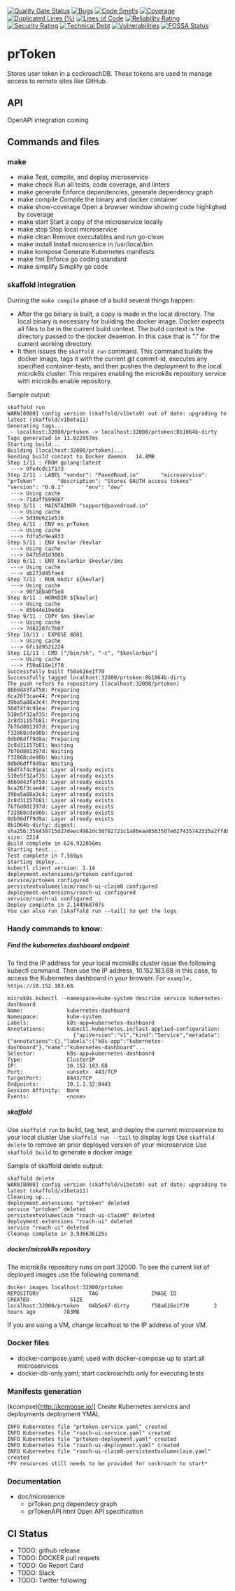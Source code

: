 [![Quality Gate Status](https://sonarcloud.io/api/project_badges/measure?project=pavedroad-io_kevlar-web&metric=alert_status)](https://sonarcloud.io/dashboard?id=pavedroad-io_kevlar-web)
[![Bugs](https://sonarcloud.io/api/project_badges/measure?project=pavedroad-io_kevlar-web&metric=bugs)](https://sonarcloud.io/dashboard?id=pavedroad-io_kevlar-web)
[![Code Smells](https://sonarcloud.io/api/project_badges/measure?project=pavedroad-io_kevlar-web&metric=code_smells)](https://sonarcloud.io/dashboard?id=pavedroad-io_kevlar-web)
[![Coverage](https://sonarcloud.io/api/project_badges/measure?project=pavedroad-io_kevlar-web&metric=coverage)](https://sonarcloud.io/dashboard?id=pavedroad-io_kevlar-web)
[![Duplicated Lines (%)](https://sonarcloud.io/api/project_badges/measure?project=pavedroad-io_kevlar-web&metric=duplicated_lines_density)](https://sonarcloud.io/dashboard?id=pavedroad-io_kevlar-web)
[![Lines of Code](https://sonarcloud.io/api/project_badges/measure?project=pavedroad-io_kevlar-web&metric=ncloc)](https://sonarcloud.io/dashboard?id=pavedroad-io_kevlar-web)
[![Reliability Rating](https://sonarcloud.io/api/project_badges/measure?project=pavedroad-io_kevlar-web&metric=reliability_rating)](https://sonarcloud.io/dashboard?id=pavedroad-io_kevlar-web)
[![Security Rating](https://sonarcloud.io/api/project_badges/measure?project=pavedroad-io_kevlar-web&metric=security_rating)](https://sonarcloud.io/dashboard?id=pavedroad-io_kevlar-web)
[![Technical Debt](https://sonarcloud.io/api/project_badges/measure?project=pavedroad-io_kevlar-web&metric=sqale_index)](https://sonarcloud.io/dashboard?id=pavedroad-io_kevlar-web)
[![Vulnerabilities](https://sonarcloud.io/api/project_badges/measure?project=pavedroad-io_kevlar-web&metric=vulnerabilities)](https://sonarcloud.io/dashboard?id=pavedroad-io_kevlar-web)
[![FOSSA Status](https://app.fossa.com/api/projects/git%2Bgithub.com%2Fpavedroad-io%2Fkevlar-web.svg?type=shield)](https://app.fossa.com/projects/git%2Bgithub.com%2Fpavedroad-io%2Fkevlar-web?ref=badge_shield)

# prToken
Stores user token in a cockroachDB.  These tokens are used to manage access to remote sites like GitHub.

## API
OpenAPI integration coming

## Commands and files

### make
- make                Test, compile, and deploy microservice
- make check          Run all tests, code coverage, and linters
- make generate       Enforce dependencies, generate dependency graph
- make compile        Compile the binary and docker container
- make show-coverage  Open a browser window showing code highlighed by coverage
- make start          Start a copy of the microservice locally
- make stop           Stop local microservice
- make clean          Remove executables and run go-clean
- make install        Install microserice in /usr/local/bin
- make kompose        Generate Kubernetes manifests
- make fmt            Enforce go coding standard
- make simplify       Simplify go code 

### skaffold integration
Durring the `make compile` phase of a build several things happen:

- After the go binary is built, a copy is made in the local directory.  The local binary is necessary for building the docker image.  Docker expects all files to be in the current build context.  The build context is the directory passed to the docker deaemon.  In this case that is "." for the current working directory.
- It then issues the `skaffold run` command.  This command builds the docker image, tags it with the current git commit-id, executes any specified container-tests, and then pushes the deployment to the local microk8s cluster.  This requires enabling the microk8s repository service with microk8s.enable repository.

Sample output:
```
skaffold run
WARN[0000] config version (skaffold/v1beta9) out of date: upgrading to latest (skaffold/v1beta11)
Generating tags...
 - localhost:32000/prtoken -> localhost:32000/prtoken:8b1064b-dirty
Tags generated in 11.022957ms
Starting build...
Building [localhost:32000/prtoken]...
Sending build context to Docker daemon   14.8MB
Step 1/11 : FROM golang:latest
 ---> 9fe4cdc1f173
Step 2/11 : LABEL "vendor": "PavedRoad.io"       "microservice": "prToken"       "description": "Stores OAUTH access tokens"       "version": "0.0.1"       "env": "dev"
 ---> Using cache
 ---> 71daff69908f
Step 3/11 : MAINTAINER "support@pavedroad.io"
 ---> Using cache
 ---> 5d30e621e516
Step 4/11 : ENV ms prToken
 ---> Using cache
 ---> fdfa5c9ea833
Step 5/11 : ENV kevlar /kevlar
 ---> Using cache
 ---> 647b5d1d300b
Step 6/11 : ENV kevlarbin $kevlar/$ms
 ---> Using cache
 ---> ab273d45fae4
Step 7/11 : RUN mkdir ${kevlar}
 ---> Using cache
 ---> 90f18ba0f5e8
Step 8/11 : WORKDIR ${kevlar}
 ---> Using cache
 ---> 85644e19edda
Step 9/11 : COPY $ms $kevlar
 ---> Using cache
 ---> 7d62287c7b07
Step 10/11 : EXPOSE 8081
 ---> Using cache
 ---> 6fc1d9521224
Step 11/11 : CMD ["/bin/sh", "-c", "$kevlarbin"]
 ---> Using cache
 ---> f50a616e1f70
Successfully built f50a616e1f70
Successfully tagged localhost:32000/prtoken:8b1064b-dirty
The push refers to repository [localhost:32000/prtoken]
8bb9d43faf58: Preparing
6ca26f3cae44: Preparing
39ba5a88a3c4: Preparing
56df4f4c91ea: Preparing
510e5f32af35: Preparing
2c8d31157b81: Preparing
7b76d801397d: Preparing
f32868cde90b: Preparing
0db06dff9d9a: Preparing
2c8d31157b81: Waiting
7b76d801397d: Waiting
f32868cde90b: Waiting
0db06dff9d9a: Waiting
56df4f4c91ea: Layer already exists
510e5f32af35: Layer already exists
8bb9d43faf58: Layer already exists
6ca26f3cae44: Layer already exists
39ba5a88a3c4: Layer already exists
2c8d31157b81: Layer already exists
7b76d801397d: Layer already exists
f32868cde90b: Layer already exists
0db06dff9d9a: Layer already exists
8b1064b-dirty: digest: sha256:358438715d27deec4962dc38f02721c1a86eae0563507e027435742335a2ff8b size: 2214
Build complete in 624.922056ms
Starting test...
Test complete in 7.569µs
Starting deploy...
kubectl client version: 1.14
deployment.extensions/prtoken configured
service/prtoken configured
persistentvolumeclaim/roach-ui-claim0 configured
deployment.extensions/roach-ui configured
service/roach-ui configured
Deploy complete in 2.144968707s
You can also run [skaffold run --tail] to get the logs
```

### Handy commands to know:

##### Find the kubernetes dashboard endpoint
To find the IP address for your local microk8s cluster issue the following kubectl command.  Then use the IP address, 10.152.183.68 in this case, to access the Kubernetes dashboard in your browser.  For `example, https://10.152.183.68`.
```
microk8s.kubectl --namespace=kube-system describe service kubernetes-dashboard
Name:              kubernetes-dashboard
Namespace:         kube-system
Labels:            k8s-app=kubernetes-dashboard
Annotations:       kubectl.kubernetes.io/last-applied-configuration:
                     {"apiVersion":"v1","kind":"Service","metadata":{"annotations":{},"labels":{"k8s-app":"kubernetes-dashboard"},"name":"kubernetes-dashboard"...
Selector:          k8s-app=kubernetes-dashboard
Type:              ClusterIP
IP:                10.152.183.68
Port:              <unset>  443/TCP
TargetPort:        8443/TCP
Endpoints:         10.1.1.32:8443
Session Affinity:  None
Events:            <none>
```

##### skaffold
Use `skaffold run` to build, tag, test, and deploy the current microservice to your local cluster
Use `skaffold run --tail` to display logs
Use `skaffold delete` to remove an prior deployed version of your microservice
Use `skaffold build` to generate a docker image

Sample of skaffold delete output:
```
skaffold delete
WARN[0000] config version (skaffold/v1beta9) out of date: upgrading to latest (skaffold/v1beta11)
Cleaning up...
deployment.extensions "prtoken" deleted
service "prtoken" deleted
persistentvolumeclaim "roach-ui-claim0" deleted
deployment.extensions "roach-ui" deleted
service "roach-ui" deleted
Cleanup complete in 3.936636125s
```

##### docker/microk8s repository
The microk8s repository runs on port 32000.  To see the current list of deployed images use the following command:
```
docker images localhost:32000/prtoken
REPOSITORY                TAG                 IMAGE ID            CREATED             SIZE
localhost:32000/prtoken   04b5e67-dirty       f50a616e1f70        2 hours ago         783MB
```
If you are using a VM, change localhost to the IP address of your VM.

### Docker files
- docker-compose.yaml; used with docker-compose up to start all microservices
- docker-db-only.yaml; start cockroachdb only for executing tests

### Manifests generation
(kcompse)[http://kompose.io/] Create Kubernetes services and deployments deployment YMAL

```
INFO Kubernetes file "prtoken-service.yaml" created 
INFO Kubernetes file "roach-ui-service.yaml" created 
INFO Kubernetes file "prtoken-deployment.yaml" created 
INFO Kubernetes file "roach-ui-deployment.yaml" created 
INFO Kubernetes file "roach-ui-claim0-persistentvolumeclaim.yaml" created 
*PV resources still needs to be provided for cockroach to start*
```

### Documentation
- doc/microserice
    - prToken.png dependecy graph
    - prTokenAPI.html Open API specification

## CI Status
- TODO: github release
- TODO: DOCKER pull requets
- TODO: Go Report Card
- TODO: Slack
- TODO: Twitter following
